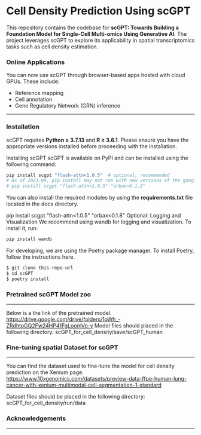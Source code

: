 # Cell Density Prediction Using scGPT

This repository contains the codebase for **scGPT: Towards Building a Foundation Model for Single-Cell Multi-omics Using Generative AI**. The project leverages scGPT to explore its applicability in spatial transcriptomics tasks such as cell density estimation.

### Online Applications
You can now use scGPT through browser-based apps hosted with cloud GPUs. These include:
- Reference mapping
- Cell annotation
- Gene Regulatory Network (GRN) inference

---

### Installation

scGPT requires **Python ≥ 3.7.13** and **R ≥ 3.6.1**. Please ensure you have the appropriate versions installed before proceeding with the installation.

Installing scGPT
scGPT is available on PyPI and can be installed using the following command:
```bash
pip install scgpt "flash-attn<1.0.5"  # optional, recommended
# As of 2023.09, pip install may not run with new versions of the google orbax package, if you encounter related issues, please use the following command instead:
# pip install scgpt "flash-attn<1.0.5" "orbax<0.1.8"
```
You can also install the required modules by using the **requirements.txt** file located in the docs directory.

pip install scgpt "flash-attn<1.0.5" "orbax<0.1.8"
Optional: Logging and Visualization
We recommend using wandb for logging and visualization. To install it, run:
```python
pip install wandb
```

For developing, we are using the Poetry package manager. To install Poetry, follow the instructions here.

```bash
$ git clone this-repo-url
$ cd scGPT
$ poetry install
```
### Pretrained scGPT Model zoo

---

Below is a the link of the pretrained model. 
https://drive.google.com/drive/folders/1oWh_-ZRdhtoGQ2Fw24HP41FgLoomVo-y
Model files should placed in the following directory:
scGPT_for_cell_density/save/scGPT_human
### Fine-tuning spatial Dataset for scGPT 

---

You can find the dataset used to fine-tune the model for cell density prediction on the Xenium page.
https://www.10xgenomics.com/datasets/preview-data-ffpe-human-lung-cancer-with-xenium-multimodal-cell-segmentation-1-standard

Dataset files should be placed in the following directory:
scGPT_for_cell_density/run/data

### Acknowledgements

---

